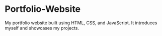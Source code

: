 # Portfolio-Website
My portfolio website built using HTML, CSS, and JavaScript. It introduces myself and showcases my projects.
